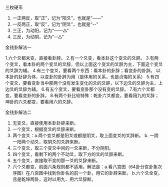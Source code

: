三枚硬币
1. 一正两反，取“正”，记为“阳爻”，也就是“——”
2. 一反两正，取“反”，记为“阴爻”，也就是“--”
3. 三正，为动阳，记为“——△”
4. 三反，为动阴，记为“--△”

金钱卦解法一

1.六个爻都未变，直接看卦辞。
2.有一个爻变，看本卦这个变爻的爻辞。
3.有两个变爻，看本卦的两个变爻的爻辞，但以上面这个变爻的爻辞为主，下面这个变爻的爻辞为辅。
4.有三个变爻，要看两个东西：看本卦的卦辞；看变卦的卦辞。  以本卦的卦辞为体，以变卦的卦辞为用（是体用的关系，也是贞悔的关系）
5.有四个变爻，要看变卦当中那两个没有发生变化的爻的爻辞，以下边爻的爻辞为主，上边爻的爻辞为辅。
6.有五个变爻，要看变卦那个没有变的爻辞。
7.有六个爻都变，要看变卦的卦辞。
8.有两个卦比较特殊：乾卦六爻都变，要看用九的爻辞；坤卦的六爻都变，要看用六的爻辞。

金钱卦解法二

1. 无变爻，直接使用本卦卦辞来断。
2. 一个变爻，根据变爻的爻辞来断。
3. 两个变爻：a.两个变爻都是阳爻或都是阴爻，取上面变爻的爻辞断。 b. 一阴一阳两个动爻，取阴爻的爻辞来断。
4. 三个变爻，取三个变爻中间的一爻来断，不分阴阳。
5. 四个变爻，看剩下的两个不动爻，取下方的爻的爻辞来断。
6. 五个变爻，直接取不变的那一爻的爻辞来断。
7. 六个爻都变，前面六条规则都不适用。解法是：a.看八宫图（64卦分宫卦象次序图）在八宫图中找到你卦名的前一个卦，用它的卦辞来断。 b.六个爻全变，且是乾坤两卦，这时以用九、用六爻辞断。
